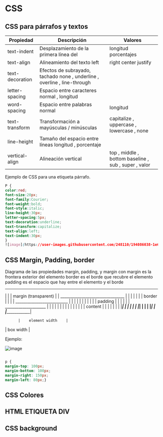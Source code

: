 # CSS


## CSS para párrafos y textos

|Propiedad|	Descripción|	Valores|
|---------|----------------|-----------|
|text-indent|Desplazamiento de la primera línea del |longitud  porcentajes|
|text-align|Alineamiento del texto	left | right  center  justify|
|text-decoration|Efectos de subrayado, tachado	none , underline , overline , line-through|
|letter-spacing|Espacio entre caracteres	normal , longitud|
|word-spacing|Espacio entre palabras	normal | longitud|
|text-transform|Transformación a mayúsculas / minúsculas| capitalize , uppercase , lowercase , none|
|line-height|Tamaño del espacio entre líneas	longitud , porcentaje|
|vertical-align|Alineación vertical|	top , middle , bottom baseline , sub , super , valor|

Ejemplo de CSS para una etiqueta párrafo.
```css
P {
color:red; 
font-size:20px; 
font-family:Courier; 
font-weight:bold; 
font-style:italic; 
line-height:30px; 
letter-spacing:5px; 
text-decoration:underline; 
text-transform:capitalize; 
text-align:left; 
text-indent:30px; 
} 
![image](https://user-images.githubusercontent.com/248110/194086038-1e65be7e-12f1-41c5-a5a8-58675cc8062a.png)
```
## CSS Margin, Padding, border

Diagrama de las propiedades margin, padding, y margin
 con margin es la frontera exterior del elemento 
 border es el borde que recubre el elemento
 padding es el espacio que hay entre el elemento y el borde
 _______________________________________
|                                       |
|           margin (transparent)        |
|   _________________________________   |
|  |                                 |  |
|  |        border                   |  |
|  |   ___________________________   |  |
|  |  |                           |  |  |
|  |  |     padding               |  |  |
|  |  |   _____________________   |  |  |
|  |  |  |                     |  |  |  |
|  |  |  |  content            |  |  |  |
|  |  |  |_____________________|  |  |  |
|  |  |___________________________|  |  |
|  |_________________________________|  |
|_______________________________________|

          |    element width    |
|               box width               |

Ejemplo:

![image](https://user-images.githubusercontent.com/248110/194086647-6cc43226-bac8-4084-9c6a-ecc48245ed96.png)

```css

p {
margin-top: 100px;
margin-bottom: 100px;
margin-right: 150px;
margin-left: 80px;}


```

## CSS Colores

## HTML ETIQUETA DIV

## CSS background

